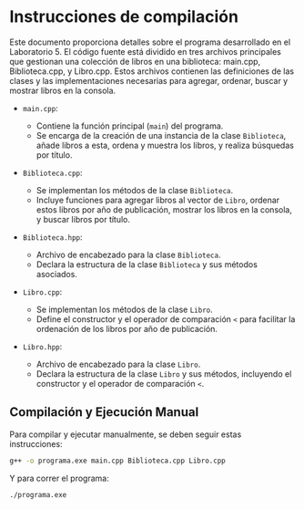 # Instrucciones de compilación

Este documento proporciona detalles sobre el programa desarrollado en el Laboratorio 5. El código fuente está dividido en tres archivos principales que gestionan una colección de libros en una biblioteca: main.cpp, Biblioteca.cpp, y Libro.cpp. Estos archivos contienen las definiciones de las clases y las implementaciones necesarias para agregar, ordenar, buscar y mostrar libros en la consola.

- `main.cpp`: 
  - Contiene la función principal (`main`) del programa.
  - Se encarga de la creación de una instancia de la clase `Biblioteca`, añade libros a esta, ordena y muestra los libros, y realiza búsquedas por título.

- `Biblioteca.cpp`:
  - Se implementan los métodos de la clase `Biblioteca`.
  - Incluye funciones para agregar libros al vector de `Libro`, ordenar estos libros por año de publicación, mostrar los libros en la consola, y buscar libros por título.

- `Biblioteca.hpp`:
  - Archivo de encabezado para la clase `Biblioteca`.
  - Declara la estructura de la clase `Biblioteca` y sus métodos asociados.

- `Libro.cpp`:
  - Se implementan los métodos de la clase `Libro`.
  - Define el constructor y el operador de comparación `<` para facilitar la ordenación de los libros por año de publicación.

- `Libro.hpp`:
  - Archivo de encabezado para la clase `Libro`.
  - Declara la estructura de la clase `Libro` y sus métodos, incluyendo el constructor y el operador de comparación `<`.


## Compilación y Ejecución Manual

Para compilar y ejecutar manualmente, se deben seguir estas instrucciones:

```bash
g++ -o programa.exe main.cpp Biblioteca.cpp Libro.cpp
```

Y para correr el programa:

```bash
./programa.exe
```